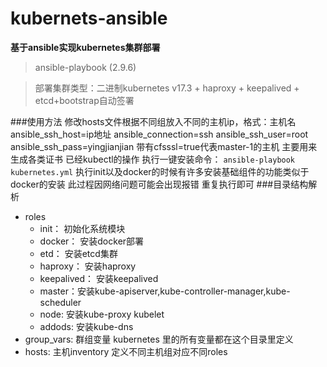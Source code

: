 # kubernets-ansible

**基于ansible实现kubernetes集群部署**
>ansible-playbook (2.9.6)

>部署集群类型：二进制kubernetes v17.3 + haproxy + keepalived + etcd+bootstrap自动签署

###使用方法
    修改hosts文件根据不同组放入不同的主机ip，格式：主机名 ansible_ssh_host=ip地址 ansible_connection=ssh ansible_ssh_user=root ansible_ssh_pass=yingjianjian
	带有cfsssl=true代表master-1的主机 主要用来生成各类证书 已经kubectl的操作
    执行一键安装命令： `ansible-playbook kubernetes.yml`
	执行init以及docker的时候有许多安装基础组件的功能类似于docker的安装 此过程因网络问题可能会出现报错 重复执行即可
###目录结构解析
+ roles
   + init：   初始化系统模块
   + docker： 安装docker部署
   + etd：  安装etcd集群
   + haproxy： 安装haproxy
   + keepalived： 安装keepalived
   + master：安装kube-apiserver,kube-controller-manager,kube-scheduler
   + node: 安装kube-proxy kubelet
   + addods: 安装kube-dns
+ group_vars:  群组变量  kubernetes 里的所有变量都在这个目录里定义
+ hosts: 主机inventory  定义不同主机组对应不同roles
